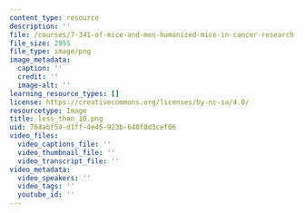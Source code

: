 ```yaml
---
content_type: resource
description: ''
file: /courses/7-341-of-mice-and-men-humanized-mice-in-cancer-research-spring-2015/less_than_10.png
file_size: 2955
file_type: image/png
image_metadata:
  caption: ''
  credit: ''
  image-alt: ''
learning_resource_types: []
license: https://creativecommons.org/licenses/by-nc-sa/4.0/
resourcetype: Image
title: less_than_10.png
uid: 764abf54-d1ff-4e45-923b-640f8d3cef06
video_files:
  video_captions_file: ''
  video_thumbnail_file: ''
  video_transcript_file: ''
video_metadata:
  video_speakers: ''
  video_tags: ''
  youtube_id: ''
---
```

